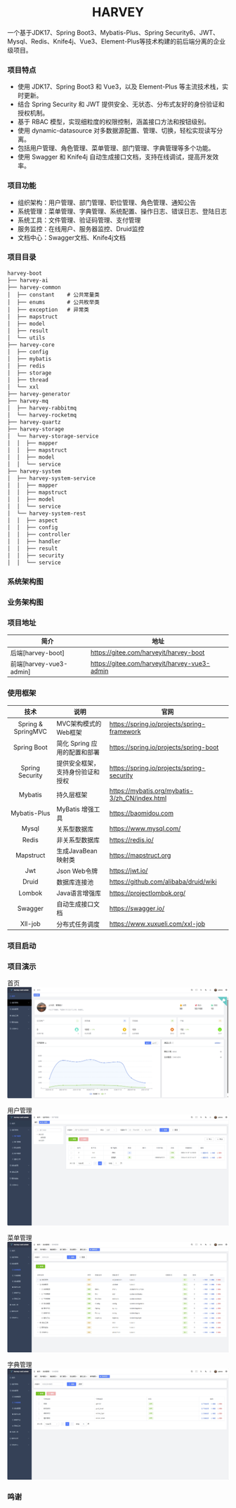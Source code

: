 <h1 style="text-align: center">HARVEY</h1>
一个基于JDK17、Spring Boot3、Mybatis-Plus、Spring Security6、JWT、Mysql、Redis、Knife4j、Vue3、Element-Plus等技术构建的前后端分离的企业级项目。
<p align="center">

</p>

### 项目特点
- 使用 JDK17、Spring Boot3 和 Vue3，以及 Element-Plus 等主流技术栈，实时更新。
- 结合 Spring Security 和 JWT 提供安全、无状态、分布式友好的身份验证和授权机制。
- 基于 RBAC 模型，实现细粒度的权限控制，涵盖接口方法和按钮级别。
- 使用 dynamic-datasource 对多数据源配置、管理、切换，轻松实现读写分离。
- 包括用户管理、角色管理、菜单管理、部门管理、字典管理等多个功能。
- 使用 Swagger 和 Knife4j 自动生成接口文档，支持在线调试，提高开发效率。

### 项目功能
- 组织架构：用户管理、部门管理、职位管理、角色管理、通知公告
- 系统管理：菜单管理、字典管理、系统配置、操作日志、错误日志、登陆日志
- 系统工具：文件管理、验证码管理、支付管理
- 服务监控：在线用户、服务器监控、Druid监控
- 文档中心：Swagger文档、Knife4j文档

### 项目目录
```
harvey-boot
├── harvey-ai
├── harvey-common
│  ├── constant    # 公共常量类
│  ├── enums       # 公共枚举类
│  ├── exception   # 异常类
│  ├── mapstruct
│  ├── model
│  ├── result
│  └── utils
├── harvey-core 
│  ├── config      
│  ├── mybatis
│  ├── redis
│  ├── storage
│  ├── thread
│  └── xxl
├── harvey-generator
├── harvey-mq
│  ├── harvey-rabbitmq
│  └── harvey-rocketmq
├── harvey-quartz
├── harvey-storage
│  └── harvey-storage-service
│  │  ├── mapper
│  │  ├── mapstruct
│  │  ├── model
│  │  └── service
├── harvey-system
│  ├── harvey-system-service
│  │  ├── mapper
│  │  ├── mapstruct
│  │  ├── model
│  │  └── service
│  └── harvey-system-rest
│  │  ├── aspect
│  │  ├── config
│  │  ├── controller
│  │  ├── handler
│  │  ├── result
│  │  ├── security
│  │  └── service
```

### 系统架构图

### 业务架构图

### 项目地址
| 简介                    | 地址                                          |
|-----------------------|---------------------------------------------|
| 后端[harvey-boot]       | https://gitee.com/harveyit/harvey-boot      |
| 前端[harvey-vue3-admin] | https://gitee.com/harveyit/harvey-vue3-admin |

### 使用框架
|         技术         | 说明                 | 官网                                             |
|:------------------:|--------------------|------------------------------------------------|
| Spring & SpringMVC | MVC架构模式的Web框架      | https://spring.io/projects/spring-framework    |
|    Spring Boot     | 简化 Spring 应用的配置和部署 | https://spring.io/projects/spring-boot         |
|  Spring Security   | 提供安全框架，支持身份验证和授权   | https://spring.io/projects/spring-security     |
|      Mybatis       | 持久层框架              | https://mybatis.org/mybatis-3/zh_CN/index.html |
|    Mybatis-Plus    | MyBatis 增强工具       | https://baomidou.com                           |
|       Mysql        | 关系型数据库             | https://www.mysql.com/                         |
|       Redis        | 非关系型数据库            | https://redis.io/                              |
|     Mapstruct      | 生成JavaBean映射类      | https://mapstruct.org                          |
|        Jwt         | Json Web令牌         | https://jwt.io/                                |
|       Druid        | 数据库连接池             | https://github.com/alibaba/druid/wiki          |
|       Lombok       | Java语言增强库          | https://projectlombok.org/                     |
|      Swagger       | 自动生成接口文档           | https://swagger.io/                            |
|      Xll-job       | 分布式任务调度            | https://www.xuxueli.com/xxl-job                |

### 项目启动


### 项目演示
首页
![首页](./preview/home.png)

用户管理
![用户管理](./preview/userManage.png)

菜单管理
![菜单管理](./preview/menuManage.png)

字典管理
![字典管理](./preview/dictManage.png)



### 鸣谢
